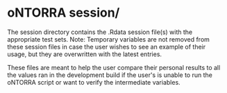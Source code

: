 # oNTORRA session/

The session directory contains the .Rdata session file(s) with the appropriate test sets.
Note: Temporary variables are not removed from these session files in case the user wishes to see an example of their usage, but they are overwritten with the latest entries.

These files are meant to help the user compare their personal results to all the values ran in the development build if the user's is unable to run the oNTORRA script or want to verify the intermediate variables.
